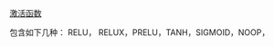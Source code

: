 
[激活函数](https://github.com/yaopu/researh_mace/blob/master/research_mace/mace/ops/activation.h)

包含如下几种： RELU， RELUX，PRELU，TANH，SIGMOID，NOOP，